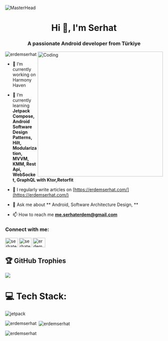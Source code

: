 ![MasterHead](https://1.bp.blogspot.com/-7A4WynwLsMw/XbBpCXG8fHI/AAAAAAAAMt4/uOa1bpLskYgrwGbllhSu2SDj_Mig8SXJQCLcBGAsYHQ/s1600/2000_600px.gif)
<h1 align="center">Hi 👋, I'm Serhat</h1>
<h3 align="center">A passionate Android developer from Türkiye</h3>
<img align="right" alt="Coding" width="400" src="https://user-images.githubusercontent.com/37551474/113611467-3a567d80-9657-11eb-862b-b07b4f105c6f.gif">	
<p align="left"> <img src="https://komarev.com/ghpvc/?username=erdemserhat&label=Profile%20views&color=0e75b6&style=flat" alt="erdemserhat" /> </p>

- 🔭 I’m currently working on Harmony Haven
  
- 🌱 I’m currently learning **Jetpack Compose, Android Software Design Patterns, Hilt, Modularization, MVVM, KMM, Rest Api, WebSocket, GraphQL with Ktor,Retorfit**

- 📝 I regularly write articles on [https://erdemserhat.com/](https://erdemserhat.com/)

- 💬 Ask me about ** Android, Software Architecture Design, **

- 📫 How to reach me **me.serhaterdem@gmail.com**

<h3 align="left">Connect with me:</h3>
<p align="left">
<a href="https://linkedin.com/in/serhaterdem" target="blank"><img align="center" src="https://raw.githubusercontent.com/rahuldkjain/github-profile-readme-generator/master/src/images/icons/Social/linked-in-alt.svg" alt="serhaterdem" height="30" width="40" /></a>
<a href="https://instagram.com/serhaterdem.kt" target="blank"><img align="center" src="https://raw.githubusercontent.com/rahuldkjain/github-profile-readme-generator/master/src/images/icons/Social/instagram.svg" alt="serhaterdem.kt" height="30" width="40" /></a>
<a href="https://www.youtube.com/c/erdemserhat" target="blank"><img align="center" src="https://raw.githubusercontent.com/rahuldkjain/github-profile-readme-generator/master/src/images/icons/Social/youtube.svg" alt="erdemserhat" height="30" width="40" /></a>
</p>

## 🏆 GitHub Trophies
![](https://github-profile-trophy.vercel.app/?username=erdemserhat&theme=radical&no-frame=true&no-bg=true&margin-w=4)


# 💻 Tech Stack:
![jetpack](https://github.com/user-attachments/assets/e7610e2b-9dde-4ebe-82d2-7d550ff6ec4c)


<p><img align="left" src="https://github-readme-stats.vercel.app/api/top-langs?username=erdemserhat&show_icons=true&locale=en&layout=compact" alt="erdemserhat" /></p>

<p>&nbsp;<img align="center" src="https://github-readme-stats.vercel.app/api?username=erdemserhat&show_icons=true&locale=en" alt="erdemserhat" /></p>

<p><img align="center" src="https://github-readme-streak-stats.herokuapp.com/?user=erdemserhat&" alt="erdemserhat" /></p>
